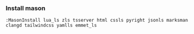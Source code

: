### Install mason

```
:MasonInstall lua_ls zls tsserver html cssls pyright jsonls marksman clangd tailwindcss yamlls emmet_ls

```
